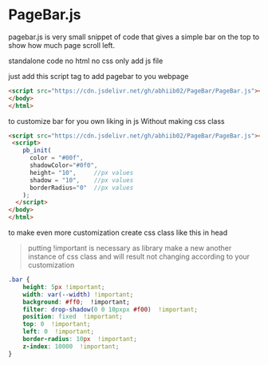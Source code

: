 # PageBar.js
pagebar.js is very small snippet of code that gives a simple bar on the top to show how much page scroll left.

standalone code 
no html
no css
only add js file

just add this script tag to add pagebar to you webpage
```html
<script src="https://cdn.jsdelivr.net/gh/abhiib02/PageBar/PageBar.js"></script>
</body>
</html>
```
to customize bar for you own liking in js Without making css class
```html
<script src="https://cdn.jsdelivr.net/gh/abhiib02/PageBar/PageBar.js"></script>
 <script>
    pb_init(
      color = "#00f", 
      shadowColor="#0f0",
      height= "10",     //px values
      shadow = "10",    //px values
      borderRadius="0"  //px values
    );
  </script>
</body>
</html>
```
to make even more customization create css class like this in head

>putting !important is necessary as library make a new another instance of css class and will result not changing according to your customization
```css
.bar {
    height: 5px !important;
    width: var(--width) !important;
    background: #ff0;  !important; 
    filter: drop-shadow(0 0 10pxpx #f00)  !important; 
    position: fixed  !important; 
    top: 0  !important; 
    left: 0  !important; 
    border-radius: 10px  !important; 
    z-index: 10000  !important; 
}
```

